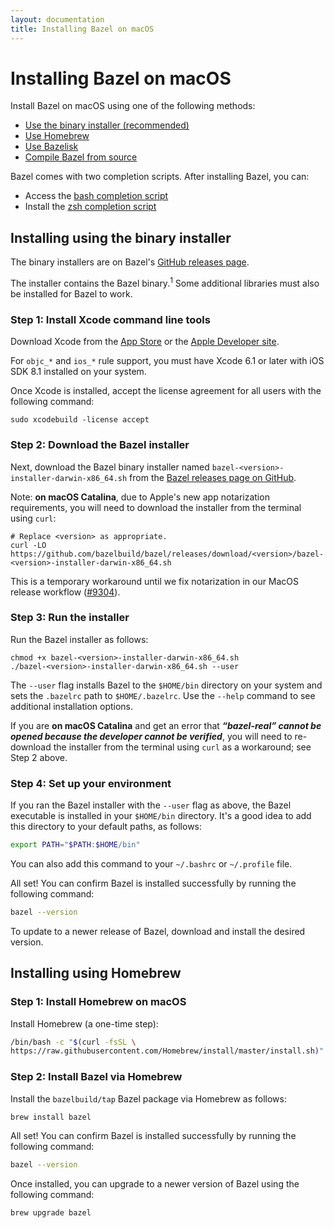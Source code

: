 ```yaml
---
layout: documentation
title: Installing Bazel on macOS
---
```


<h1 id="mac-os-x">Installing Bazel on macOS</h1>

Install Bazel on macOS using one of the following methods:

*   [Use the binary installer (recommended)](#install-with-installer-mac-os-x)
*   [Use Homebrew](#install-on-mac-os-x-homebrew)
*   [Use Bazelisk](install-bazelisk.md)
*   [Compile Bazel from source](install-compile-source.md)

Bazel comes with two completion scripts. After installing Bazel, you can:

*   Access the [bash completion script](completion.md#bash)
*   Install the [zsh completion script](completion.md#zsh)

<h2 id="install-with-installer-mac-os-x">Installing using the binary installer</h2>

The binary installers are on Bazel's [GitHub releases page](https://github.com/bazelbuild/bazel/releases).

The installer contains the Bazel binary.<sup>1</sup> Some additional libraries must also be
installed for Bazel to work.

### Step 1: Install Xcode command line tools

Download Xcode from the
[App Store](https://apps.apple.com/us/app/xcode/id497799835) or the
[Apple Developer site](https://developer.apple.com/download/more/?=xcode).

For `objc_*` and `ios_*` rule support, you must have Xcode 6.1 or later with iOS
SDK 8.1 installed on your system.

Once Xcode is installed, accept the license agreement for all users with the following command:

```
sudo xcodebuild -license accept
```

### Step 2: Download the Bazel installer

Next, download the Bazel binary installer named `bazel-<version>-installer-darwin-x86_64.sh` from the [Bazel releases page on GitHub](https://github.com/bazelbuild/bazel/releases).

Note: **on macOS Catalina**, due to Apple's new app notarization requirements,
you will need to download the installer from the terminal using `curl`:

```
# Replace <version> as appropriate.
curl -LO https://github.com/bazelbuild/bazel/releases/download/<version>/bazel-<version>-installer-darwin-x86_64.sh
```

This is a temporary workaround until we fix notarization in our MacOS release
workflow ([#9304](https://github.com/bazelbuild/bazel/issues/9304)).

### Step 3: Run the installer

Run the Bazel installer as follows:

```
chmod +x bazel-<version>-installer-darwin-x86_64.sh
./bazel-<version>-installer-darwin-x86_64.sh --user
```

The `--user` flag installs Bazel to the `$HOME/bin` directory on your system and
sets the `.bazelrc` path to `$HOME/.bazelrc`. Use the `--help` command to see
additional installation options.

If you are **on macOS Catalina** and get an error that _**“bazel-real” cannot be
opened because the developer cannot be verified**_, you will need to re-download
the installer from the terminal using `curl` as a workaround; see Step 2 above.

### Step 4: Set up your environment

If you ran the Bazel installer with the `--user` flag as above, the Bazel
executable is installed in your `$HOME/bin` directory. It's a good idea to add
this directory to your default paths, as follows:

```bash
export PATH="$PATH:$HOME/bin"
```

You can also add this command to your `~/.bashrc` or `~/.profile` file.

All set! You can confirm Bazel is installed successfully by running the following command:

```bash
bazel --version
```
To update to a newer release of Bazel, download and install the desired version.

<h2 id="install-on-mac-os-x-homebrew">Installing using Homebrew</h2>

### Step 1: Install Homebrew on macOS

Install Homebrew (a one-time step):

```bash
/bin/bash -c "$(curl -fsSL \
https://raw.githubusercontent.com/Homebrew/install/master/install.sh)"
```

### Step 2: Install Bazel via Homebrew

Install the `bazelbuild/tap` Bazel package via Homebrew as follows:

```bash
brew install bazel
```

All set! You can confirm Bazel is installed successfully by running the following command:

```bash
bazel --version
```

Once installed, you can upgrade to a newer version of Bazel using the following command:

```bash
brew upgrade bazel
```
